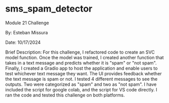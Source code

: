 # sms_spam_detector
Module 21 Challenge

By: Esteban Missura

Date: 10/17/2024

Brief Description: For this challenge, I refactored code to create an SVC model function. Once the model was trained, I created another function that takes in a text message and predicts whether it is "spam" or "not spam". Finally, I created a Gradio app to host the application and enable users to test whichever text message they want. The UI provides feedback whether the text message is spam or not. I tested 4 different messages to see the outputs. Two were categorized as "spam" and two as "not spam". I have included the script for google colab, and the script for VS code directly. I ran the code and tested this challenge on both platforms. 
